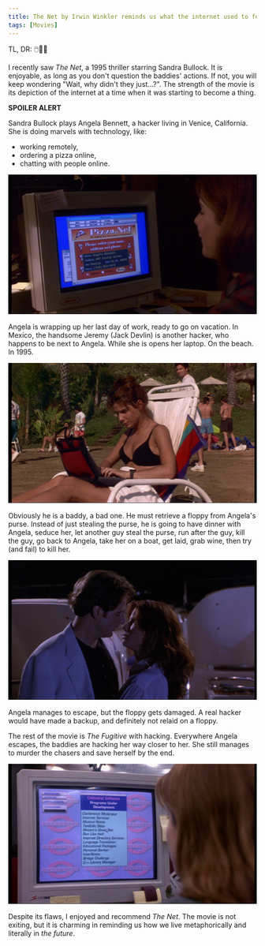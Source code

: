 ```yaml
---
title: The Net by Irwin Winkler reminds us what the internet used to feel like
tags: [Movies]
---
```


TL, DR: 🖱️🍕🤓

I recently saw *The Net*, a 1995 thriller starring Sandra Bullock.
It is enjoyable, as long as you don't question the baddies' actions.
If not, you will keep wondering "Wait, why didn't they just...?".
The strength of the movie is its depiction of the internet at a time when it was starting to become a thing.

**SPOILER ALERT**

Sandra Bullock plays Angela Bennett, a hacker living in Venice, California.
She is doing marvels with technology, like:
- working remotely,
- ordering a pizza online,
- chatting with people online.

![](/assets/2022/the-net/pizza.png)

Angela is wrapping up her last day of work, ready to go on vacation.
In Mexico, the handsome Jeremy (Jack Devlin) is another hacker, who happens to be next to Angela.
While she is opens her laptop.
On the beach.
In 1995.

![](/assets/2022/the-net/beach.png)

Obviously he is a baddy, a bad one.
He must retrieve a floppy from Angela's purse.
Instead of just stealing the purse, he is going to have dinner with Angela, seduce her, let another guy steal the purse, run after the guy, kill the guy, go back to Angela, take her on a boat, get laid, grab wine, then try (and fail) to kill her. 

![](/assets/2022/the-net/kiss.png)

Angela manages to escape, but the floppy gets damaged.
A real hacker would have made a backup, and definitely not relaid on a floppy.

The rest of the movie is *The Fugitive* with hacking.
Everywhere Angela escapes, the baddies are hacking her way closer to her.
She still manages to murder the chasers and save herself by the end.

![](/assets/2022/the-net/cathedral.png)

Despite its flaws, I enjoyed and recommend *The Net*.
The movie is not exiting, but it is charming in reminding us how we live metaphorically and literally in *the future*.
